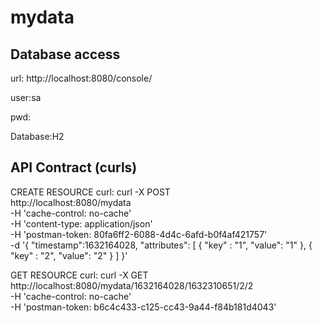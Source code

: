 # mydata

## Database access
url: http://localhost:8080/console/

user:sa

pwd:

Database:H2



## API Contract (curls)

CREATE RESOURCE curl:
curl -X POST \
  http://localhost:8080/mydata \
  -H 'cache-control: no-cache' \
  -H 'content-type: application/json' \
  -H 'postman-token: 80fa6ff2-6088-4d4c-6afd-b0f4af421757' \
  -d '{
   "timestamp":1632164028,
   "attributes": [
	{
	    "key" : "1",
	    "value": "1"
	},
	{
	    "key" : "2",
	    "value": "2"
	}
	]
}'
	  
GET RESOURCE curl:
curl -X GET \
  http://localhost:8080/mydata/1632164028/1632310651/2/2 \
  -H 'cache-control: no-cache' \
  -H 'postman-token: b6c4c433-c125-cc43-9a44-f84b181d4043'
  

